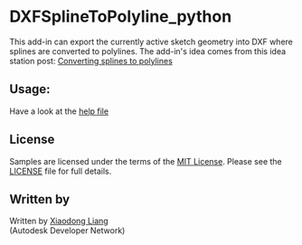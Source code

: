 # DXFSplineToPolyline_python
This add-in can export the currently active sketch geometry into DXF where splines are converted to polylines.
The add-in's idea comes from this idea station post: [Converting splines to polylines](http://forums.autodesk.com/t5/fusion-360-ideastation-request-a/converting-splines-to-polylines/idi-p/5572393)

## Usage:
Have a look at the [help file](https://rawgit.com/AutodeskFusion360/DXFSplineToPolyline_Python/master/helpfile.html)

## License
Samples are licensed under the terms of the [MIT License](http://opensource.org/licenses/MIT). Please see the [LICENSE](https://rawgit.com/AutodeskFusion360/AutodeskFusion360.github.io/master/LICENSE) file for full details.

## Written by 
Written by [Xiaodong Liang](http://adndevblog.typepad.com/manufacturing/xiaodong-liang.html)  <br />
(Autodesk Developer Network)
